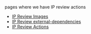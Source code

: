 pages where we have IP review actions

- [IP Review Images](https://github.com/gemoc/gemoc-studio/wiki/IP-Review---Images)
- [IP Review external-dependencies](https://github.com/gemoc/gemoc-studio/wiki/IP-Review---external-dependencies)
- [IP Review Actions](https://github.com/gemoc/gemoc-studio/wiki/IP-Review---Actions)


